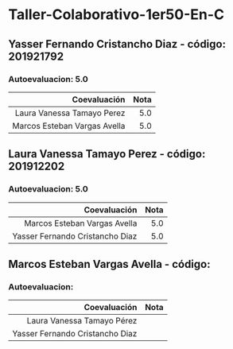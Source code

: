 # Taller-Colaborativo-1er50-En-C

## Yasser Fernando Cristancho Diaz - código: 201921792
### Autoevaluacion: 5.0
| Coevaluación  | Nota   |
|--------------:|------:|
|Laura Vanessa Tamayo Perez   | 5.0|
|Marcos Esteban Vargas Avella     | 5.0|

## Laura Vanessa Tamayo Perez - código: 201912202
### Autoevaluacion: 5.0
| Coevaluación  | Nota   |
|--------------:|------:|
|Marcos Esteban Vargas Avella     | 5.0 |
|Yasser Fernando Cristancho Diaz    | 5.0 |

## Marcos Esteban Vargas Avella - código:
### Autoevaluacion:
| Coevaluación  | Nota   |
|--------------:|------:|
|Laura Vanessa Tamayo Pérez     | |
|Yasser Fernando Cristancho Diaz    | |
